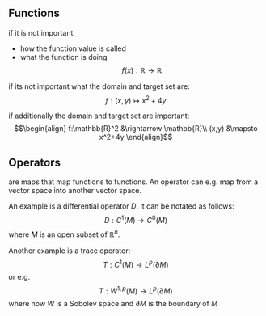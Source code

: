 
## Functions

if it is not important
- how the function value is called
- what the function is doing
$$f(x): \mathbb{R}\rightarrow \mathbb{R}$$

if its not important what the domain and target set are:
$$f:(x,y) \mapsto x^2+4y$$

if additionally the domain and target set are important:
$$\begin{align}
f:\mathbb{R}^2 &\rightarrow \mathbb{R}\\
(x,y) &\mapsto x^2+4y
\end{align}$$


## Operators
are maps that map functions to functions. An operator can e.g. map from a vector space into another vector space.

An example is a differential operator $D$. It can be notated as follows:
$$D:C^1(M) \rightarrow C^0(M)$$
where $M$ is an open subset of $\mathbb{R}^n$.

Another example is a trace operator:
$$T:C^1(M)\rightarrow L^p(\partial M)$$
or e.g.
$$T:W^{1,p}(M)\rightarrow L^p(\partial M)$$
where now $W$ is a Sobolev space and $\partial M$ is the boundary of $M$

